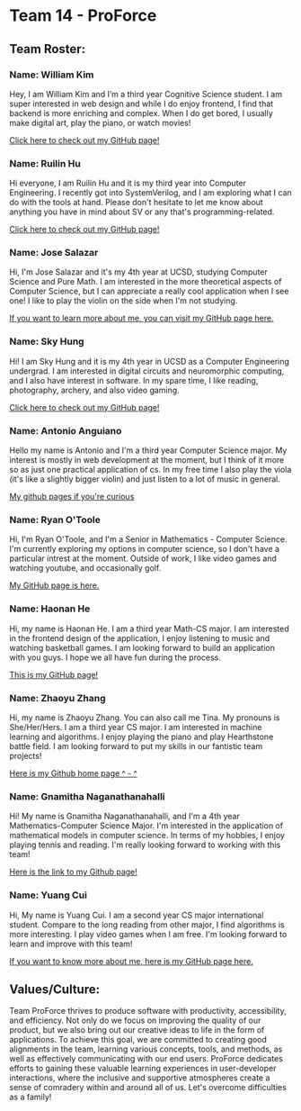 # Team 14 - ProForce

## Team Roster:

### Name: William Kim

Hey, I am William Kim and I’m a third year Cognitive Science student. I am super interested in web design and while I do enjoy frontend, I find that backend is more enriching and complex. When I do get bored, I usually make digital art, play the piano, or watch movies!

[Click here to check out my GitHub page!](https://will-loves-coding82.github.io/William-User-Page/)

### Name: Ruilin Hu

Hi everyone, I am Ruilin Hu and it is my third year into Computer Engineering. I recently got into SystemVerilog, and I am exploring what I can do with the tools at hand. Please don't hesitate to let me know about anything you have in mind about SV or any that's programming-related.

[Click here to check out my GitHub page!](https://hurl365.github.io/CSE110-Lab-Week-0-1/)

### Name: Jose Salazar

Hi, I'm Jose Salazar and it's my 4th year at UCSD, studying Computer Science and Pure Math. I am interested in the more theoretical aspects of Computer Science, but I can appreciate a really cool application when I see one! I like to play the violin on the side when I'm not studying.

[If you want to learn more about me, you can visit my GitHub page here.](https://jsalazar026.github.io/CSE-110-Lab-0-1/)

### Name: Sky Hung
Hi! I am Sky Hung and it is my 4th year in UCSD as a Computer Engineering undergrad. I am interested in digital circuits and neuromorphic computing, and I also have interest in software. In my spare time, I like reading, photography, archery, and also video gaming.

[Click here to check out my GitHub page!](https://hht1228.github.io/cse110/)

### Name: Antonio Anguiano
Hello my name is Antonio and I'm a third year Computer Science major. My interest is mostly in web development at the moment, but I think of it more so as just one practical application of cs. In my free time I also play the viola (it's like a slightly bigger violin) and just  listen to a lot of music in general.

[My github pages if you're curious](https://antonio-anguiano.github.io/GitHub-Pages/)

### Name: Ryan O'Toole

Hi, I'm Ryan O'Toole, and I'm a Senior in Mathematics - Computer Science. I'm currently exploring my options in computer science, so I don't have a particular intrest at the moment. Outside of work, I like video games and watching youtube, and occasionally golf.

[My GitHub page is here.](https://rotoole-22.github.io/CSE_110_Lab0-1/)

### Name: Haonan He

Hi, my name is Haonan He. I am a third year Math-CS major. I am interested in the frontend design of the application, I enjoy listening to music and watching basketball games.  I am looking forward to build an application with you guys. I hope we all have fun during the process. 

[This is my GitHub page!](https://github.com/h4henry)

### Name: Zhaoyu Zhang
Hi, my name is Zhaoyu Zhang. You can also call me Tina. My pronouns is She/Her/Hers. I am a third year CS major. I am interested in machine learning and algorithms. I enjoy playing the piano and play Hearthstone battle field. I am looking forward to put my skills in our fantistic team projects!

[Here is my Github home page ^ - ^](https://github.com/ZhaoyuTina)

### Name: Gnamitha Naganathanahalli
Hi! My name is Gnamitha Naganathanahalli, and I'm a 4th year Mathematics-Computer Science Major. I'm interested in the application of mathematical models in computer science. In terms of my hobbies, I enjoy playing tennis and reading. I'm really looking forward to working with this team!

[Here is the link to my Github page!](https://gnaganathanahalli-ucsd.github.io/Lab1_CSE110/)

### Name: Yuang Cui

Hi, My name is Yuang Cui. I am a second year CS major international student. Compare to the long reading from other major, I find algorithms is more interesting. I play video games when I am free. I'm looking forward to learn and improve with this team!

[If you want to know more about me, here is my GitHub page here.](https://github.com/GoldenStone929)

## Values/Culture:

Team ProForce thrives to produce software with productivity, accessibility, and efficiency. Not only do we focus on improving the quality of our product, but we also bring out our creative ideas to life in the form of applications. To achieve this goal, we are committed to creating good alignments in the team, learning various concepts, tools, and methods, as well as effectively communicating with our end users. ProForce dedicates efforts to gaining these valuable learning experiences in user-developer interactions, where the inclusive and supportive atmospheres create a sense of comradery within and around all of us. Let's overcome difficulties as a family!
